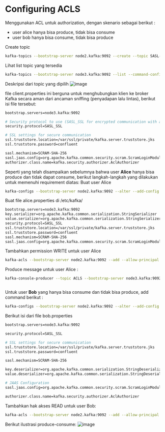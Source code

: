 # Configuring ACLS
Menggunakan ACL untuk authorization, dengan skenario sebagai berikut : <br>
  <ul>
    <li>user alice hanya bisa produce, tidak bisa consume</li>
    <li>user bob hanya bisa consume, tidak bisa produce</li>
  </ul>

Create topic
```bash
kafka-topics --bootstrap-server node2.kafka:9092 --create --topic SASL-ACLS --partitions 3 --replication-factor 2 --command-config ssl-client.properties
```

Lihat list topic yang tersedia
```bash
kafka-topics --bootstrap-server node3.kafka:9092 --list --command-config client.properties
```
Deskripsi dari topic yang dipilih
<img src="https://res.cloudinary.com/dvehyvk3d/image/upload/v1728897781/describetopic_wiwltm.jpg" alt="image" />

file client.properties ini berguna untuk menghubungkan klien ke broker Kafka secara aman dari ancaman sniffing (penyadapan lalu lintas), berikut isi file tersebut:
```bash
bootstrap.servers=node3.kafka:9092

# Security protocol to use (SASL_SSL for encrypted communication with authentication)
security.protocol=SASL_SSL

# SSL settings for secure communication
ssl.truststore.location=/var/ssl/private/kafka.server.truststore.jks
ssl.truststore.password=confluent

sasl.mechanism=SCRAM-SHA-256
sasl.jaas.config=org.apache.kafka.common.security.scram.ScramLoginModule required username="cp-kafka" password="confluentsatu";
authorizer.class.name=kafka.security.authorizer.AclAuthorizer
```
Seperti yang telah disampaikan sebelumnya bahwa user <b>Alice</b> hanya bisa produce dan tidak dapat consume, berikut langkah-langkah yang dilakukan untuk memenuhi requirement diatas:
Buat user Alice
```bash
kafka-configs --bootstrap-server node2.kafka:9092 --alter --add-config 'SCRAM-SHA-256=<your_password>' --entity-type users --entity-name alice --command-config client.properties
```
Buat file alice.properties di /etc/kafka/
```bash
bootstrap.servers=node3.kafka:9092
key.serializer=org.apache.kafka.common.serialization.StringSerializer
value.serializer=org.apache.kafka.common.serialization.StringSerializer
security.protocol=SASL_SSL
ssl.truststore.location=/var/ssl/private/kafka.server.truststore.jks
ssl.truststore.password=confluent
sasl.mechanism=SCRAM-SHA-256
sasl.jaas.config=org.apache.kafka.common.security.scram.ScramLoginModule required username="alice" password="alicesatu";
```
Tambahkan permission WRITE untuk user Alice
```bash
kafka-acls --bootstrap-server node2.kafka:9092 --add --allow-principal User:alice --operation WRITE --topic ACLS --command-config client.properties
```
Produce message untuk user Alice :
```bash
kafka-console-producer --topic ACLS --bootstrap-server node3.kafka:9092 --producer.config alice.properties
```
<img src="https://res.cloudinary.com/dvehyvk3d/image/upload/v1728899591/aliceproduce_pm1znm.jpg" alt="" />


Untuk user <b>Bob</b> yang hanya bisa consume dan tidak bisa produce, add command berikut :
```bash
kafka-configs --bootstrap-server node2.kafka:9092 --alter --add-config 'SCRAM-SHA-256=<your_password>' --entity-type users --entity-name bob --command-config client.properties
```

Berikut isi dari file bob.properties
```bash
bootstrap.servers=node3.kafka:9092

security.protocol=SASL_SSL

# SSL settings for secure communication
ssl.truststore.location=/var/ssl/private/kafka.server.truststore.jks
ssl.truststore.password=confluent

sasl.mechanism=SCRAM-SHA-256

key.deserializer=org.apache.kafka.common.serialization.StringDeserializer
value.deserializer=org.apache.kafka.common.serialization.StringDeserializer

# JAAS Configuration
sasl.jaas.config=org.apache.kafka.common.security.scram.ScramLoginModule required username="bob" password="bobsatu";

authorizer.class.name=kafka.security.authorizer.AclAuthorizer
```

Tambahkan hak akses READ untuk user Bob:
```bash
kafka-acls --bootstrap-server node2.kafka:9092 --add --allow-principal Group:test-consumer-group --operation READ --topic ACLS --command-config client.properties
```

Berikut ilustrasi produce-consume:
<img src="https://res.cloudinary.com/dvehyvk3d/image/upload/v1728893315/image_awc87f.png" alt="image" />
